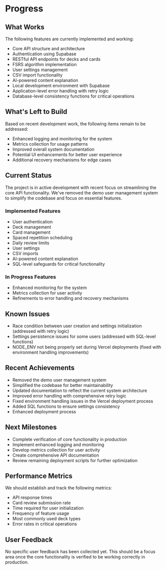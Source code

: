 # Progress

## What Works
The following features are currently implemented and working:

- Core API structure and architecture
- Authentication using Supabase
- RESTful API endpoints for decks and cards
- FSRS algorithm implementation
- User settings management
- CSV import functionality
- AI-powered content explanation
- Local development environment with Supabase
- Application-level error handling with retry logic
- Database-level consistency functions for critical operations

## What's Left to Build
Based on recent development work, the following items remain to be addressed:

- Enhanced logging and monitoring for the system
- Metrics collection for usage patterns
- Improved overall system documentation
- Potential UI enhancements for better user experience
- Additional recovery mechanisms for edge cases

## Current Status
The project is in active development with recent focus on streamlining the core API functionality. We've removed the demo user management system to simplify the codebase and focus on essential features.

### Implemented Features
- User authentication
- Deck management
- Card management
- Spaced repetition scheduling
- Daily review limits
- User settings
- CSV imports
- AI-powered content explanation
- SQL-level safeguards for critical functionality

### In Progress Features
- Enhanced monitoring for the system
- Metrics collection for user activity
- Refinements to error handling and recovery mechanisms

## Known Issues
- Race condition between user creation and settings initialization (addressed with retry logic)
- Settings persistence issues for some users (addressed with SQL-level functions)
- NODE_ENV not being properly set during Vercel deployments (fixed with environment handling improvements)

## Recent Achievements
- Removed the demo user management system
- Simplified the codebase for better maintainability
- Updated documentation to reflect the current system architecture
- Improved error handling with comprehensive retry logic
- Fixed environment handling issues in the Vercel deployment process
- Added SQL functions to ensure settings consistency
- Enhanced deployment process

## Next Milestones
- Complete verification of core functionality in production
- Implement enhanced logging and monitoring
- Develop metrics collection for user activity
- Create comprehensive API documentation
- Review remaining deployment scripts for further optimization

## Performance Metrics
We should establish and track the following metrics:
- API response times
- Card review submission rate
- Time required for user initialization
- Frequency of feature usage
- Most commonly used deck types
- Error rates in critical operations

## User Feedback
No specific user feedback has been collected yet. This should be a focus area once the core functionality is verified to be working correctly in production. 